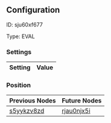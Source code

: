 # <nil>
## Configuration
ID:  sju60xf677

Type: EVAL 


### Settings
| Setting | Value  |
| :------------------------ | ---------------------------------------- |
 




### Position
| Previous Nodes | Future Nodes |
| :------------- | ------------ |
| [s5yykzv8zd](./s5yykzv8zd.md) | [rjau0njx5i](./rjau0njx5i.md) |
